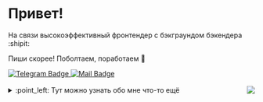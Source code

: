 # Привет!

На связи высокоэффективный фронтендер с бэкграундом бэкендера  :shipit:

Пиши скорее! Поболтаем, поработаем  :dizzy:
<div align="left">
<a href="https://t.me/SMYTAX">
    <img src="https://img.shields.io/badge/Telegram-blue?logo=telegram&logoColor=white&style=plastic" alt="Telegram Badge"/>
</a>
<a href="mailto:suchkow@icloud.com">
    <img src="https://img.shields.io/badge/📧 Send Mail-blue?logo=mail&logoColor=white&style=plastic" alt="Mail Badge"/>
</a>
</div>

<br/>
<div align="center">
<img align="right" src="https://komarev.com/ghpvc/?username=Odiosus&color=grey&style=plastic"/>
</div>
<details>
<summary>
:point_left: Тут можно узнать обо мне что-то ещё 
</summary>

## :mag: Флэш-обзор 

### :ok_hand: Статистика
[![GitHub Streak](https://streak-stats.demolab.com?user=Odiosus&theme=dark&locale=ru)](https://git.io/streak-stats)

![trophy](https://github-profile-trophy.vercel.app/?username=Odiosus&row=2&column=4&rank=-?&theme=onedark&no-bg=true&no-frame=true)

### :metal: Моих рук дело

| Что и для кого                                              | Из чего                                                    | Где посмотреть                                  |
|-------------------------------------------------------------|------------------------------------------------------------|-------------------------------------------------|
| Легко масштабируемый лендинг для <br/> юридической компнаии | Next.js / TS / Tailwind / nodemailer <br/> Деплой (reg.ru) | [fidusfortis.com](https://fidusfortis.com) | Тут: [fidusfortis.com](https://fidusfortis.com) |

## :bomb: Скиллы 

### :muscle: Хард-скиллы

#### :computer: Фронт: 
- **JavaScript** / **TypeScript**
- **HTML5** / **CSS3 (Sass, Less, Styled-Components, Tailwind)**
- **React.js** / **Next.js**
- **Vite**
- **REST API**

#### :tv: Бэк:
- **Python**
- **PostgreSQL** / **SQLite** 
- **REST API**
- **Django** / **Django Rest Framework**

#### :octocat: Инструменты:
- **Git** / **GitHub**
- **Docker** / **Docker Compose**
- **NPM**
- **IntelliJ IDEA** / **VS Code**
- **Linux** / **macOS**
- **Postman**
- **Swagger**
- **Figma**
- **ESLint** / **Prettier**
- **Vercel**

### :neckbeard: Софт-скиллы

- [ ] :smiling_imp: Бесконечно добр
- [ ] :smirk: Неоправданно оптимистичен
- [ ] :shit: Безудержно справедлив
- [x] :trollface: Потрясающе самоироничен

## :shipit: Интересы и планы

- :underage: Углубить и расширить познания в веб-разработке
- :trophy: Замутить крутую коллабу и создать очередной нереальный проект
- :deciduous_tree: Поглядеть на леса Амазонки

---

![](https://hit.yhype.me/github/profile?user_id=96449353)

</details>


[//]: # (<img align="right" height="250" width="250" alt="GIF" src="https://media.giphy.com/media/v1.Y2lkPTc5MGI3NjExMmpjNWRtdmZkemNrMmM2em1ubHh4NTAxODd0dGtyNHBhd21lcG1rdiZlcD12MV9pbnRlcm5hbF9naWZfYnlfaWQmY3Q9cw/WFZvB7VIXBgiz3oDXE/giphy.gif"/>)

[//]: # (<img align="right" height="250" width="250" alt="GIF" src="https://media1.giphy.com/media/v1.Y2lkPTc5MGI3NjExbzRoanQ5cDJ5MmtxOXhvZHJ5dHJkcHlpZTZ2cWRwa3owaWs0NWExNSZlcD12MV9pbnRlcm5hbF9naWZfYnlfaWQmY3Q9Zw/K1oJhRNg8YrJCNUrSB/giphy.gif"/>)

[//]: # (<img align="right" height="250" width="250" alt="GIF" src="https://media3.giphy.com/media/v1.Y2lkPTc5MGI3NjExM200ZWw2cHVsMmg2d2p1azV3YThlcjZmYnNscDA1Y3lrMHNtc2ttOSZlcD12MV9pbnRlcm5hbF9naWZfYnlfaWQmY3Q9Zw/s8UHGqq9xqJmwZZtHn/giphy.gif"/>)

[//]: # (<img align="right" height="250" width="250" alt="GIF" src="https://media1.giphy.com/media/v1.Y2lkPTc5MGI3NjExemdsYm5zc2wzYWoybW1pdGN4Y2hsZ2VyYW0zY3I2Nmt5eDJha2F4eCZlcD12MV9pbnRlcm5hbF9naWZfYnlfaWQmY3Q9Zw/ny7UCd6JETnmE/giphy.gif"/>)

